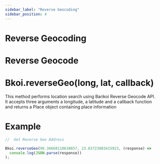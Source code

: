 ```yaml
---
sidebar_label: "Reverse Geocoding"
sidebar_position: 4
---
```


<head>
  <title>Barikoi Documentation</title>
</head>

# Reverse Geocoding

# Reverse Geocode

# Bkoi.reverseGeo(long, lat, callback)

This method performs location search using Barikoi Reverse Geocode API. It accepts three arguments a longitude, a latitude and a callback function and returns a Place object containing place information

# Example

```js
//  Get Reverse Geo Address

Bkoi.reverseGeo(90.36668110638857, 23.83723803415923, (response) =>
  console.log(JSON.parse(response))
);
```
